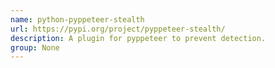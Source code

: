 ```yaml
---
name: python-pyppeteer-stealth
url: https://pypi.org/project/pyppeteer-stealth/
description: A plugin for pyppeteer to prevent detection.
group: None
---
```

